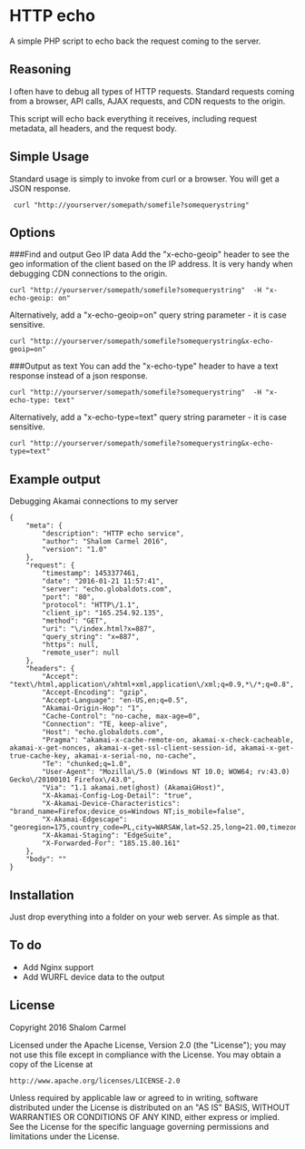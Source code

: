 # HTTP echo

A simple PHP script to echo back the request coming to the server. 

## Reasoning
I often have to debug all types of HTTP requests.  Standard requests coming from a browser, API calls, AJAX requests, and CDN requests to the origin. 

This script will echo back everything it receives, including request metadata, all headers, and the request body. 
## Simple Usage
Standard usage is simply to invoke from curl or a browser. You will get a JSON response. 

` curl "http://yourserver/somepath/somefile?somequerystring"`

## Options

###Find and output Geo IP data
Add the "x-echo-geoip" header to see the geo information of the client based on the IP address. It is very handy when debugging CDN connections to the origin. 

` curl "http://yourserver/somepath/somefile?somequerystring"  -H "x-echo-geoip: on" `

Alternatively, add a "x-echo-geoip=on" query string parameter - it is case sensitive. 

` curl "http://yourserver/somepath/somefile?somequerystring&x-echo-geoip=on" `

###Output as text
You can add the "x-echo-type" header to have a text response instead of a json response. 

` curl "http://yourserver/somepath/somefile?somequerystring"  -H "x-echo-type: text" `

Alternatively, add a "x-echo-type=text" query string parameter - it is case sensitive. 

` curl "http://yourserver/somepath/somefile?somequerystring&x-echo-type=text" `

## Example output 
Debugging Akamai connections to my server 
```
{
    "meta": {
        "description": "HTTP echo service",
        "author": "Shalom Carmel 2016",
        "version": "1.0"
    },
    "request": {
        "timestamp": 1453377461,
        "date": "2016-01-21 11:57:41",
        "server": "echo.globaldots.com",
        "port": "80",
        "protocol": "HTTP\/1.1",
        "client_ip": "165.254.92.135",
        "method": "GET",
        "uri": "\/index.html?x=887",
        "query_string": "x=887",
        "https": null,
        "remote_user": null
    },
    "headers": {
        "Accept": "text\/html,application\/xhtml+xml,application\/xml;q=0.9,*\/*;q=0.8",
        "Accept-Encoding": "gzip",
        "Accept-Language": "en-US,en;q=0.5",
        "Akamai-Origin-Hop": "1",
        "Cache-Control": "no-cache, max-age=0",
        "Connection": "TE, keep-alive",
        "Host": "echo.globaldots.com",
        "Pragma": "akamai-x-cache-remote-on, akamai-x-check-cacheable, akamai-x-get-nonces, akamai-x-get-ssl-client-session-id, akamai-x-get-true-cache-key, akamai-x-serial-no, no-cache",
        "Te": "chunked;q=1.0",
        "User-Agent": "Mozilla\/5.0 (Windows NT 10.0; WOW64; rv:43.0) Gecko\/20100101 Firefox\/43.0",
        "Via": "1.1 akamai.net(ghost) (AkamaiGHost)",
        "X-Akamai-Config-Log-Detail": "true",
        "X-Akamai-Device-Characteristics": "brand_name=Firefox;device_os=Windows NT;is_mobile=false",
        "X-Akamai-Edgescape": "georegion=175,country_code=PL,city=WARSAW,lat=52.25,long=21.00,timezone=GMT+1,continent=EU,throughput=vhigh,bw=5000,asnum=47273,location_id=0",
        "X-Akamai-Staging": "EdgeSuite",
        "X-Forwarded-For": "185.15.80.161"
    },
    "body": ""
}
```
## Installation 
Just drop everything into a folder on your web server. As simple as that.  

## To do
* Add Nginx support
* Add WURFL device data to the output

## License
Copyright 2016 Shalom Carmel

Licensed under the Apache License, Version 2.0 (the "License");
you may not use this file except in compliance with the License.
You may obtain a copy of the License at

	http://www.apache.org/licenses/LICENSE-2.0

Unless required by applicable law or agreed to in writing, software
distributed under the License is distributed on an "AS IS" BASIS,
WITHOUT WARRANTIES OR CONDITIONS OF ANY KIND, either express or implied.
See the License for the specific language governing permissions and
limitations under the License.